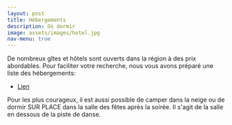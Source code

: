 ```yaml
---
layout: post
title: Hébergements
description: Où dormir
image: assets/images/hotel.jpg
nav-menu: true
---
```


<p>De nombreux gîtes et hôtels sont ouverts dans la région à des prix abordables. Pour faciliter votre recherche, nous vous avons préparé une liste des hébergements:</p>

<ul class="actions">
	<li><a href="https://lite.framacalc.org/9qua-hebergements-mariage-jeanne-et-thibaut" class="button">Lien</a></li>
</ul>


<p>Pour les plus courageux, il est aussi possible de camper dans la neige ou de dormir SUR PLACE dans la salle des fêtes après la soirée. Il s'agit de la salle en dessous de la piste de danse.</p>

